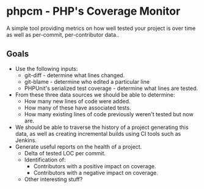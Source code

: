 # phpcm - PHP's Coverage Monitor


A simple tool providing metrics on how well tested your project is over time as well as per-commit, per-contributor data..


## Goals

* Use the following inputs:
  * git-diff - determine what lines changed.
  * git-blame - determine who edited a particular line
  * PHPUnit's serialized test coverage - determine what lines are tested.
* From these three data sources we should be able to determine:
  * How many new lines of code were added.
  * How many of these have associated tests.
  * How many existing lines of code previously weren't tested but now are.
* We should be able to traverse the history of a project generating this data, as well as creating incremental builds using CI tools such as Jenkins.
* Generate useful reports on the health of a project.
    * Delta of tested LOC per commit.
    * Identification of:
        * Contributors with a positive impact on coverage.
        * Contributors with a negative impact on coverage.
    * Other interesting stuff?
